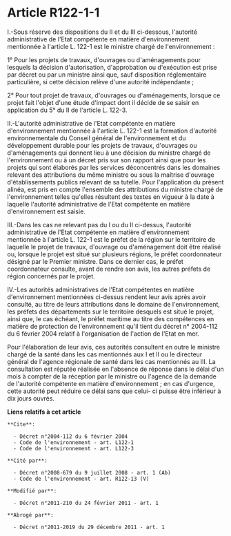 # Article R122-1-1

I.-Sous réserve des dispositions du II et du III ci-dessous, l'autorité administrative de l'Etat compétente en matière
d'environnement mentionnée à l'article L. 122-1 est le ministre chargé de l'environnement : 

1° Pour les projets de travaux, d'ouvrages ou d'aménagements pour lesquels la décision d'autorisation, d'approbation ou
d'exécution est prise par décret ou par un ministre ainsi que, sauf disposition réglementaire particulière, si cette décision
relève d'une autorité indépendante ; 

2° Pour tout projet de travaux, d'ouvrages ou d'aménagements, lorsque ce projet fait l'objet d'une étude d'impact dont il
décide de se saisir en application du 5° du II de l'article L. 122-3. 

II.-L'autorité administrative de l'Etat compétente en matière d'environnement mentionnée à l'article L. 122-1 est la
formation d'autorité environnementale du Conseil général de l'environnement et du développement durable pour les projets de
travaux, d'ouvrages ou d'aménagements qui donnent lieu à une décision du ministre chargé de l'environnement ou à un décret
pris sur son rapport ainsi que pour les projets qui sont élaborés par les services déconcentrés dans les domaines relevant
des attributions du même ministre ou sous la maîtrise d'ouvrage d'établissements publics relevant de sa tutelle. Pour
l'application du présent alinéa, est pris en compte l'ensemble des attributions du ministre chargé de l'environnement telles
qu'elles résultent des textes en vigueur à la date à laquelle l'autorité administrative de l'Etat compétente en matière
d'environnement est saisie. 

III.-Dans les cas ne relevant pas du I ou du II ci-dessus, l'autorité administrative de l'Etat compétente en matière
d'environnement mentionnée à l'article L. 122-1 est le préfet de la région sur le territoire de laquelle le projet de
travaux, d'ouvrage ou d'aménagement doit être réalisé ou, lorsque le projet est situé sur plusieurs régions, le préfet
coordonnateur désigné par le Premier ministre. Dans ce dernier cas, le préfet coordonnateur consulte, avant de rendre son
avis, les autres préfets de région concernés par le projet. 

IV.-Les autorités administratives de l'Etat compétentes en matière d'environnement mentionnées ci-dessus rendent leur avis
après avoir consulté, au titre de leurs attributions dans le domaine de l'environnement, les préfets des départements sur le
territoire desquels est situé le projet, ainsi que, le cas échéant, le préfet maritime au titre des compétences en matière de
protection de l'environnement qu'il tient du décret n° 2004-112 du 6 février 2004 relatif à l'organisation de l'action de
l'Etat en mer.

Pour l'élaboration de leur avis, ces autorités consultent en outre le ministre chargé de la santé dans les cas mentionnés aux
I et II ou le directeur général de l'agence régionale de santé dans les cas mentionnés au III. La consultation est réputée
réalisée en l'absence de réponse dans le délai d'un mois à compter de la réception par le ministre ou l'agence de la demande
de l'autorité compétente en matière d'environnement ; en cas d'urgence, cette autorité peut réduire ce délai sans que celui-
ci puisse être inférieur à dix jours ouvrés.

**Liens relatifs à cet article**

	**Cite**:

	  - Décret n°2004-112 du 6 février 2004
	  - Code de l'environnement - art. L122-1
	  - Code de l'environnement - art. L122-3

	**Cité par**:

	  - Décret n°2008-679 du 9 juillet 2008 - art. 1 (Ab)
	  - Code de l'environnement - art. R122-13 (V)

	**Modifié par**:

	  - Décret n°2011-210 du 24 février 2011 - art. 1

	**Abrogé par**:

	  - Décret n°2011-2019 du 29 décembre 2011 - art. 1
